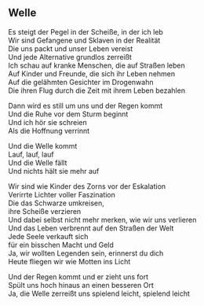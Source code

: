 ## Welle  

Es steigt der Pegel in der Scheiße, in der ich leb  
Wir sind Gefangene und Sklaven in der Realität  
Die uns packt und unser Leben vereist  
Und jede Alternative grundlos zerreißt  
Ich schau auf kranke Menschen, die auf Straßen leben  
Auf Kinder und Freunde, die sich ihr Leben nehmen  
Auf die gelähmten Gesichter im Drogenwahn  
Die ihren Flug durch die Zeit mit ihrem Leben bezahlen  

Dann wird es still um uns und der Regen kommt  
Und die Ruhe vor dem Sturm beginnt  
Und ich hör sie schreien  
Als die Hoffnung verrinnt  

Und die Welle kommt  
Lauf, lauf, lauf  
Und die Welle fällt  
Und nichts hält sie mehr auf  

Wir sind wie Kinder des Zorns vor der Eskalation  
Verirrte Lichter voller Faszination  
Die das Schwarze umkreisen,  
ihre Scheiße verzieren  
Und dabei selbst nicht mehr merken, wie wir uns verlieren  
Und das Leben verbrennt auf den Straßen der Welt  
Jede Seele verkauft sich  
für ein bisschen Macht und Geld  
Ja, wir wollten Legenden sein, erinnerst du dich  
Heute fliegen wir wie Motten ins Licht  

Und der Regen kommt und er zieht uns fort  
Spült uns hoch hinaus an einen besseren Ort  
Ja, die Welle zerreißt uns spielend leicht, spielend leicht  
